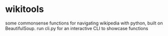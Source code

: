 # wikitools

some commonsense functions for navigating wikipedia with python, built on BeautifulSoup.
run cli.py for an interactive CLI to showcase functions
